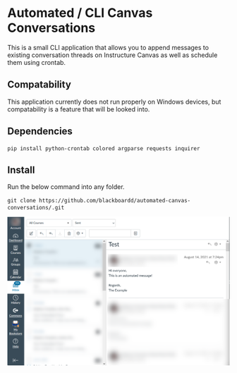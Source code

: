 # Automated / CLI Canvas Conversations

This is a small CLI application that allows you to append messages to existing conversation threads on Instructure Canvas as well as schedule them using crontab.

## Compatability

This application currently does not run properly on Windows devices, but compatability is a feature that will be looked into.

## Dependencies

```
pip install python-crontab colored argparse requests inquirer
```

## Install

Run the below command into any folder.

```
git clone https://github.com/blackboardd/automated-canvas-conversations/.git
```

![example](/imgs/canvas_example.png)
